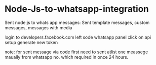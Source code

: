 # Node-Js-to-whatsapp-integration
Sent node js to whats app messages: Sent template messages, custom messages, messages with media 

login to developers.facebook.com
left sode whatsapp panel click on api setup 
generate new token


note: for sent message via code first need to sent atlist one meassege maually from whatsapp no. which required in once 24 hours.
